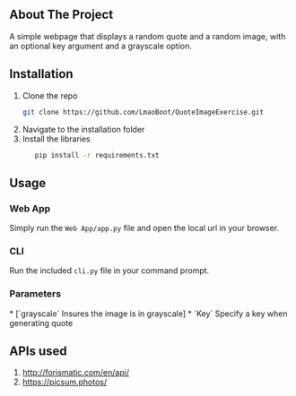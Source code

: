 ## About The Project
A simple webpage that displays a random quote and a random image, with an optional key argument and a grayscale option.

## Installation
1. Clone the repo
   ```sh
   git clone https://github.com/LmaoBoot/QuoteImageExercise.git
   ```
2. Navigate to the installation folder
3. Install the libraries
   ```sh
      pip install -r requirements.txt
   ``` 
## Usage
### Web App
Simply run the `Web App/app.py` file and open the local url in your browser.

### CLI
Run the included `cli.py` file in your command prompt.
<h3>Parameters</h3>
* [`grayscale` Insures the image is in grayscale]
* `Key` Specify a key when generating quote

## APIs used
1. http://forismatic.com/en/api/
2. https://picsum.photos/
